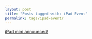 ```yaml
---
layout: post
title: "Posts tagged with: iPad Event"
permalink: tags/ipad-event/
---
```

[iPad mini announced!](/2012/10/ipad-mini-announced)
